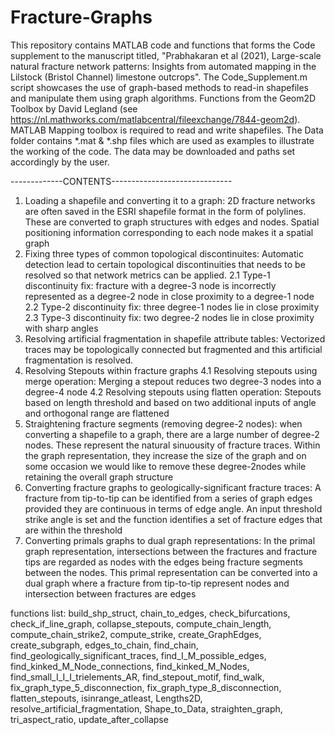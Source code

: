 # Fracture-Graphs

This repository contains MATLAB code and functions that forms the Code supplement to the manuscript titled, "Prabhakaran et al (2021), Large-scale natural fracture network patterns: Insights
from automated mapping in the Lilstock (Bristol Channel) limestone outcrops". The Code_Supplement.m script showcases the use of graph-based methods to read-in shapefiles and manipulate them using graph algorithms. Functions from the Geom2D Toolbox by David Legland (see https://nl.mathworks.com/matlabcentral/fileexchange/7844-geom2d). MATLAB Mapping toolbox is required to read and write shapefiles. The Data folder contains *.mat & *.shp files which are used as examples to illustrate the working of the code. The data may be downloaded and paths set accordingly by the user.

-------------CONTENTS------------------------------
1. Loading a shapefile and converting it to a graph: 2D fracture networks are often saved in the ESRI shapefile format in the form of polylines. These are converted to graph structures with edges and nodes. Spatial positioning information corresponding to each node makes it a spatial graph
2. Fixing three types of common topological discontinuites: Automatic detection lead to certain topological discontinuities that needs to be resolved so that network metrics can be applied.
2.1 Type-1 discontinuity fix: fracture with a degree-3 node is incorrectly represented as a degree-2 node in close proximity to a degree-1 node
2.2 Type-2 discontinuity fix: three degree-1 nodes lie in close proximity
2.3 Type-3 discontinuity fix: two degree-2 nodes lie in close proximity with sharp angles
3. Resolving artificial fragmentation in shapefile attribute tables: Vectorized traces may be topologically connected but fragmented and this artificial fragmentation is resolved.
4. Resolving Stepouts within fracture graphs
4.1 Resolving stepouts using merge operation: Merging a stepout reduces two degree-3 nodes into a degree-4 node 
4.2 Resolving stepouts using flatten operation: Stepouts based on length threshold and based on two additional inputs of angle and orthogonal range are flattened
5. Straightening fracture segments (removing degree-2 nodes): when converting a shapefile to a graph, there are a large number of degree-2 nodes. These represent the natural   sinuousity of fracture traces. Within the graph representation, they increase the size of the graph and on some occasion we would like to remove these degree-2nodes while retaining the overall graph structure
6. Converting fracture graphs to geologically-significant fracture traces: A fracture from tip-to-tip can be identified from a series of graph edges provided they are continuous in terms of edge angle. An input threshold strike angle is set and the function identifies a set of fracture edges that are within the threshold
7. Converting primals graphs to dual graph representations: In the primal graph representation, intersections between the fractures and fracture tips are regarded as nodes with the edges being fracture segments between the nodes. This primal representation can be converted into a dual graph where a fracture from tip-to-tip represent nodes and intersection between fractures are edges

functions list:
build_shp_struct, chain_to_edges, check_bifurcations, check_if_line_graph, collapse_stepouts, compute_chain_length, compute_chain_strike2, compute_strike, create_GraphEdges, create_subgraph, edges_to_chain, find_chain, find_geologically_significant_traces, find_I_M_possible_edges, find_kinked_M_Node_connections, find_kinked_M_Nodes, find_small_I_I_I_trielements_AR, find_stepout_motif, find_walk, fix_graph_type_5_disconnection, fix_graph_type_8_disconnection,
flatten_stepouts, isinrange_atleast, Lengths2D, resolve_artificial_fragmentation, Shape_to_Data, straighten_graph, tri_aspect_ratio, update_after_collapse
